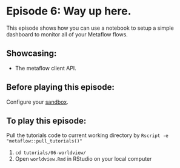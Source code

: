 # Episode 6: Way up here.

This episode shows how you can use a notebook to setup a simple dashboard to monitor all of your Metaflow flows.

## Showcasing:

* The metaflow client API.

## Before playing this episode:

Configure your [sandbox](../../../metaflow-on-aws/metaflow-sandbox.md).

## To play this episode:

Pull the tutorials code to current working directory by `Rscript -e "metaflow::pull_tutorials()"`

1. `cd tutorials/06-worldview/`
2. Open `worldview.Rmd` in RStudio on your local computer 

